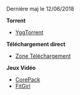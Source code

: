 Dernière maj le 12/06/2018

__**Torrent**__
- [YggTorrent](https://ww1.yggtorrent.is/)

__**Téléchargement direct**__
- [Zone Téléchargement](https://1ww.zone-telechargement1.com/)

__**Jeux Vidéo**__
- [CorePack](http://corepacks.com/)
- [FitGirl](http://fitgirl-repacks.site/)

